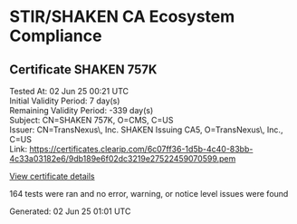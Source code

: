 # STIR/SHAKEN CA Ecosystem Compliance

## Certificate SHAKEN 757K

Tested At: 02 Jun 25 00:21 UTC\
Initial Validity Period: 7 day(s)\
Remaining Validity Period: -339 day(s)\
Subject: CN=SHAKEN 757K, O=CMS, C=US\
Issuer: CN=TransNexus\\, Inc. SHAKEN Issuing CA5, O=TransNexus\\, Inc., C=US\
Link: https://certificates.clearip.com/6c07ff36-1d5b-4c40-83bb-4c33a03182e6/9db189e6f02dc3219e27522459070599.pem

[View certificate details](https://x509.io/?cert=MIICwzCCAmmgAwIBAgIQWpicP%2FQyAjnPwDOoTp5j%2BzAKBggqhkjOPQQDAjBWMQswCQYDVQQGEwJVUzEZMBcGA1UEChMQVHJhbnNOZXh1cywgSW5jLjEsMCoGA1UEAxMjVHJhbnNOZXh1cywgSW5jLiBTSEFLRU4gSXNzdWluZyBDQTUwHhcNMjQwNjIwMjEyNDIzWhcNMjQwNjI3MjEyNDIyWjAxMQswCQYDVQQGEwJVUzEMMAoGA1UEChMDQ01TMRQwEgYDVQQDEwtTSEFLRU4gNzU3SzBZMBMGByqGSM49AgEGCCqGSM49AwEHA0IABFa39V8dM7ta7HWbHOKZyAxvY0Vn3F%2Fqeo0naKlHKH9huMw0Qwti5qYiQ%2BbvOrVr1%2FjFj%2FK1pn3sIJ2z%2FvCrrQijggE8MIIBODAMBgNVHRMBAf8EAjAAMA4GA1UdDwEB%2FwQEAwIHgDAdBgNVHQ4EFgQUA1KhFhXLnS0bYnCzZToTuvAmP4AwHwYDVR0jBBgwFoAU2gCzh%2FiCP7%2B6IqJkY7X2L8yOdcowFwYDVR0gBBAwDjAMBgpghkgBhv8JAQEEMIGmBgNVHR8EgZ4wgZswgZigOqA4hjZodHRwczovL2F1dGhlbnRpY2F0ZS1hcGkuaWNvbmVjdGl2LmNvbS9kb3dubG9hZC92MS9jcmyiWqRYMFYxFDASBgNVBAcMC0JyaWRnZXdhdGVyMQswCQYDVQQIDAJOSjETMBEGA1UEAwwKU1RJLVBBIENSTDELMAkGA1UEBhMCVVMxDzANBgNVBAoMBlNUSS1QQTAWBggrBgEFBQcBGgQKMAigBhYENzU3SzAKBggqhkjOPQQDAgNIADBFAiEAiuSVNFsVMrJZ6mBim1g%2FSpXTf8c0r8cOFORPPaFPCzgCIGhL2IKutGyuy5%2FDDVfS1tTpnAuO810EcViOt4%2BihsRA)

164 tests were ran and no error, warning, or notice level issues were found


Generated: 02 Jun 25 01:01 UTC